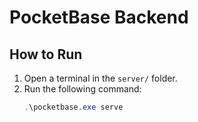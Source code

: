 # PocketBase Backend

## How to Run
1. Open a terminal in the `server/` folder.
2. Run the following command:
   ```powershell
   .\pocketbase.exe serve
